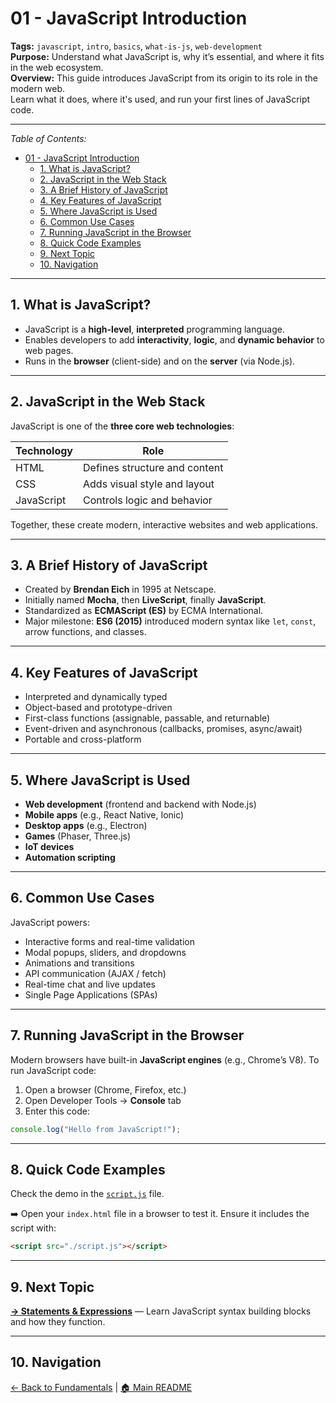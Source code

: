 # 01 - JavaScript Introduction

**Tags:** `javascript`, `intro`, `basics`, `what-is-js`, `web-development`  
**Purpose:** Understand what JavaScript is, why it’s essential, and where it fits in the web ecosystem.  
**Overview:** This guide introduces JavaScript from its origin to its role in the modern web.  
Learn what it does, where it's used, and run your first lines of JavaScript code.

---

_Table of Contents:_

- [01 - JavaScript Introduction](#01---javascript-introduction)
  - [1. What is JavaScript?](#1-what-is-javascript)
  - [2. JavaScript in the Web Stack](#2-javascript-in-the-web-stack)
  - [3. A Brief History of JavaScript](#3-a-brief-history-of-javascript)
  - [4. Key Features of JavaScript](#4-key-features-of-javascript)
  - [5. Where JavaScript is Used](#5-where-javascript-is-used)
  - [6. Common Use Cases](#6-common-use-cases)
  - [7. Running JavaScript in the Browser](#7-running-javascript-in-the-browser)
  - [8. Quick Code Examples](#8-quick-code-examples)
  - [9. Next Topic](#9-next-topic)
  - [10. Navigation](#10-navigation)

---

## 1. What is JavaScript?

- JavaScript is a **high-level**, **interpreted** programming language.  
- Enables developers to add **interactivity**, **logic**, and **dynamic behavior** to web pages.  
- Runs in the **browser** (client-side) and on the **server** (via Node.js).

---

## 2. JavaScript in the Web Stack

JavaScript is one of the **three core web technologies**:

| Technology | Role                        |
|------------|-----------------------------|
| HTML       | Defines structure and content |
| CSS        | Adds visual style and layout  |
| JavaScript | Controls logic and behavior   |

Together, these create modern, interactive websites and web applications.

---

## 3. A Brief History of JavaScript

- Created by **Brendan Eich** in 1995 at Netscape.  
- Initially named **Mocha**, then **LiveScript**, finally **JavaScript**.  
- Standardized as **ECMAScript (ES)** by ECMA International.  
- Major milestone: **ES6 (2015)** introduced modern syntax like `let`, `const`, arrow functions, and classes.

---

## 4. Key Features of JavaScript

- Interpreted and dynamically typed  
- Object-based and prototype-driven  
- First-class functions (assignable, passable, and returnable)  
- Event-driven and asynchronous (callbacks, promises, async/await)  
- Portable and cross-platform  

---

## 5. Where JavaScript is Used

- **Web development** (frontend and backend with Node.js)  
- **Mobile apps** (e.g., React Native, Ionic)  
- **Desktop apps** (e.g., Electron)  
- **Games** (Phaser, Three.js)  
- **IoT devices**  
- **Automation scripting**

---

## 6. Common Use Cases

JavaScript powers:

- Interactive forms and real-time validation  
- Modal popups, sliders, and dropdowns  
- Animations and transitions  
- API communication (AJAX / fetch)  
- Real-time chat and live updates  
- Single Page Applications (SPAs)

---

## 7. Running JavaScript in the Browser

Modern browsers have built-in **JavaScript engines** (e.g., Chrome’s V8). To run JavaScript code:

1. Open a browser (Chrome, Firefox, etc.)  
2. Open Developer Tools → **Console** tab  
3. Enter this code:

```js
console.log("Hello from JavaScript!");
```

---

## 8. Quick Code Examples

Check the demo in the [`script.js`](./script.js) file.

➡️ Open your `index.html` file in a browser to test it.
Ensure it includes the script with:

```html
<script src="./script.js"></script>
```

---

## 9. Next Topic

**[→ Statements & Expressions](../04-statements-expressions/README.md)** — Learn JavaScript syntax building blocks and how they function.

---

## 10. Navigation

[← Back to Fundamentals](../README.md) | [🏠 Main README](../../README.md)

